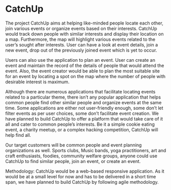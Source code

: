 # CatchUp
The project CatchUp aims at helping like-minded people locate each other, join various events or organize events based on their interests. CatchUp would track down people with similar interests and display their location on a map. Furthermore, the map will highlight various events related to the user’s sought after interests. User can have a look at event details, join a new event, drop out of the previously joined event which is yet to occur.
 
Users can also use the application to plan an event. User can create an event and maintain the record of the details of people that would attend the event. Also, the event creator would be able to plan the most suitable site for an event by locating a spot on the map where the number of people with desirable interest is maximum.
 
Although there are numerous applications that facilitate locating events related to a particular theme, there isn’t any popular application that helps common people find other similar people and organize events at the same time. Some applications are either not user-friendly enough, some don’t let filter events as per user choices, some don’t facilitate event creation. We have planned to build CatchUp to offer a platform that would take care of it all and cater to common people’s interests. Be it a simple cookie eating event, a charity meetup, or a complex hacking competition, CatchUp will help find all.
 
Our target customers will be common people and event planning organizations as well. Sports clubs, Music bands, yoga practitioners, art and craft enthusiasts, foodies, community welfare groups, anyone could use CatchUp to find similar people, join an event, or create an event.
 
Methodology: CatchUp would be a web-based responsive application. As it would be at a small level for now and has to be delivered in a short time span, we have planned to build CatchUp by following agile methodology.
